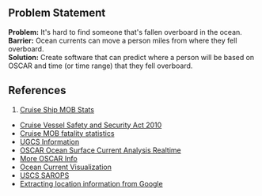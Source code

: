 ## Problem Statement
**Problem:** It's hard to find someone that's fallen overboard in the ocean.  
**Barrier:** Ocean currents can move a person miles from where they fell overboard.  
**Solution:** Create software that can predict where a person will be based on OSCAR and time (or time range) that they fell overboard.  

## References
1.  [Cruise Ship MOB Stats](cruisejunkie.com)
* [Cruise Vessel Safety and Security Act 2010](https://www.uscg.mil/hq/cg2/cgis/Docs/HR3360CruiseVesselSecurityandSafetyActof2010.pdf)
* [Cruise MOB fatality statistics](http://www.cruiseserver.net/travelpage/other/man_overboard.asp)
* [UGCS Information](https://www.ugcs.com/en)
* [OSCAR Ocean Surface Current Analysis Realtime](http://podaac.jpl.nasa.gov/dataset/OSCAR_L4_OC_third-deg)
* [More OSCAR Info](http://www.esr.org/oscar_index.html)
* [Ocean Current Visualization](https://earth.nullschool.net/)
* [USCS SAROPS](https://www.uscg.mil/acquisITION/international/sarops.asp)    
* [Extracting location information from Google](https://shkspr.mobi/blog/2014/04/extracting-your-own-location-information-from-google-the-hard-way/)

